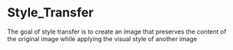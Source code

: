 # Style_Transfer
 The goal of style transfer is to create an image that preserves the content of the original image while applying the visual style of another image
